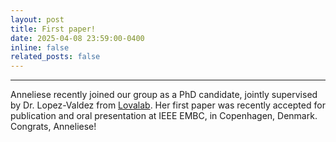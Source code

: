 ```yaml
---
layout: post
title: First paper!
date: 2025-04-08 23:59:00-0400
inline: false
related_posts: false
---
```


*** 

Anneliese recently joined our group as a PhD candidate, jointly supervised by Dr. Lopez-Valdez from [Lovalab](lovalab.net). Her first paper was recently accepted for publication and oral presentation at IEEE EMBC, in Copenhagen, Denmark. Congrats, Anneliese! 
